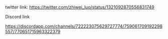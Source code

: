 


twitter link:
https://twitter.com/zhiwei_luo/status/1321092870556831749


Discord link 

https://discordapp.com/channels/722223075629727774/759061709192298557/770651715963322379
